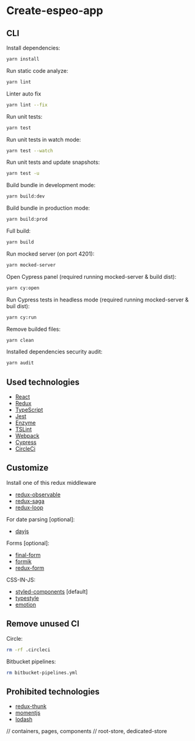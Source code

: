 # Create-espeo-app

## CLI

Install dependencies:
```bash
yarn install
```

Run static code analyze:
```bash
yarn lint
```

Linter auto fix
```bash
yarn lint --fix
```

Run unit tests:
```bash
yarn test
```

Run unit tests in watch mode:
```bash
yarn test --watch
```
Run unit tests and update snapshots:
```bash
yarn test -u
```

Build bundle in development mode:
```bash
yarn build:dev
```

Build bundle in production mode:
```bash
yarn build:prod
```

Full build:
```bash
yarn build
```

Run mocked server (on port 4201):
```bash
yarn mocked-server
```

Open Cypress panel (required running mocked-server & build dist):
```bash
yarn cy:open
```

Run Cypress tests in headless mode (required running mocked-server & buil dist):
```bash
yarn cy:run
```

Remove builded files:
```bash
yarn clean
```

Installed dependencies security audit:
```bash
yarn audit
```

## Used technologies

* [React](https://reactjs.org/)
* [Redux](https://redux.js.org/)
* [TypeScript](https://www.typescriptlang.org/)
* [Jest](https://jestjs.io/)
* [Enzyme](https://airbnb.io/enzyme/docs/guides/jest.html)
* [TSLint](https://palantir.github.io/tslint/)
* [Webpack](https://webpack.js.org/)
* [Cypress](https://cypress.io/)
* [CircleCi](https://circleci.com)

## Customize

Install one of this redux middleware
* [redux-observable](https://redux-observable.js.org/)
* [redux-saga](https://redux-saga.js.org/)
* [redux-loop](https://redux-loop.js.org/)

For date parsing [optional]:
* [dayjs](https://github.com/iamkun/dayjs)

Forms [optional]:
* [final-form](https://github.com/final-form/react-final-form#videos)
* [formik](https://jaredpalmer.com/formik)
* [redux-form](https://redux-form.com/8.2.2/)

CSS-IN-JS:
* [styled-components](https://www.styled-components.com) [default]
* [typestyle](https://github.com/typestyle/typestyle)
* [emotion](https://github.com/emotion-js/emotion)

## Remove unused CI

Circle:
```bash
rm -rf .circleci
```

Bitbucket pipelines:
```bash
rm bitbucket-pipelines.yml
```

## Prohibited technologies
* [redux-thunk](https://github.com/reduxjs/redux-thunk)
* [momentjs](https://momentjs.com/)
* [lodash](https://lodash.com/)

// containers, pages, components
// root-store, dedicated-store